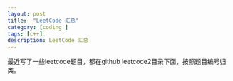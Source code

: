 ```yaml
---
layout: post
title:  "LeetCode 汇总"
category: [coding ]
tags: [c++]
description: LeetCode 汇总
---
```


最近写了一些leetcode题目，都在github leetcode2目录下面，按照题目编号归类。

 
